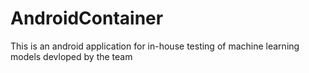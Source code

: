 # AndroidContainer

This is an android application for in-house testing of machine learning models devloped by the team
